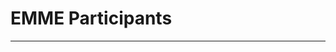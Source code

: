 # EMME Participants
---

<Template>

## Name 

*Position Title*

+ email:
+ about me:

<replace your number with your info given the template>

1. 

2. 

3. 

4. 

5. 

6. 

7. 

8. Grant Wright
Hello World, interests include toxicology, emerging contaminants, environmental policy, etc.

9. 

10. 

11. 

12. 

13. 

14. 

15. 

16. 

17. 

18. 

19. 

20. 






